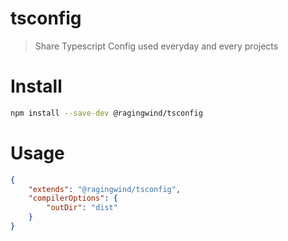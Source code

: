 # tsconfig

> Share Typescript Config used everyday and every projects

# Install

```sh
npm install --save-dev @ragingwind/tsconfig
```

# Usage

```json
{
	"extends": "@ragingwind/tsconfig",
	"compilerOptions": {
		"outDir": "dist"
	}
}
```
